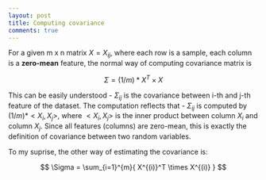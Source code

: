 ```yaml
---
layout: post
title: Computing covariance
comments: true
---
```


For a given m x n matrix $X = {X_{ij}}$, where each row is a sample, each column is a **zero-mean** feature, the normal way of computing covariance matrix is

$$ \Sigma = (1/m) * X^T \times X $$

This can be easily understood - $\Sigma_{ij}$ is the covariance between i-th and j-th feature of the dataset. The computation reflects that - $\Sigma_{ij}$ is computed by $(1/m) * <X_i, X_j>$, where $<X_i, X_j>$ is the inner product between column $X_i$ and column $X_j$. Since all features (columns) are zero-mean, this is exactly the definition of covariance between two random variables.

To my suprise, the other way of estimating the covariance is:

$$ \Sigma = \sum_{i=1}^{m}{ X^{(i)}^T \times X^{(i)} } $$



<script src="https://gist.github.com/kflu/c8dbb4a365302386109724faa2c15cbe.js"></script>
